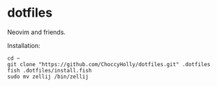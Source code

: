 # dotfiles
Neovim and friends.

Installation:
```
cd ~
git clone "https://github.com/ChoccyHolly/dotfiles.git" .dotfiles
fish .dotfiles/install.fish
sudo mv zellij /bin/zellij
```
